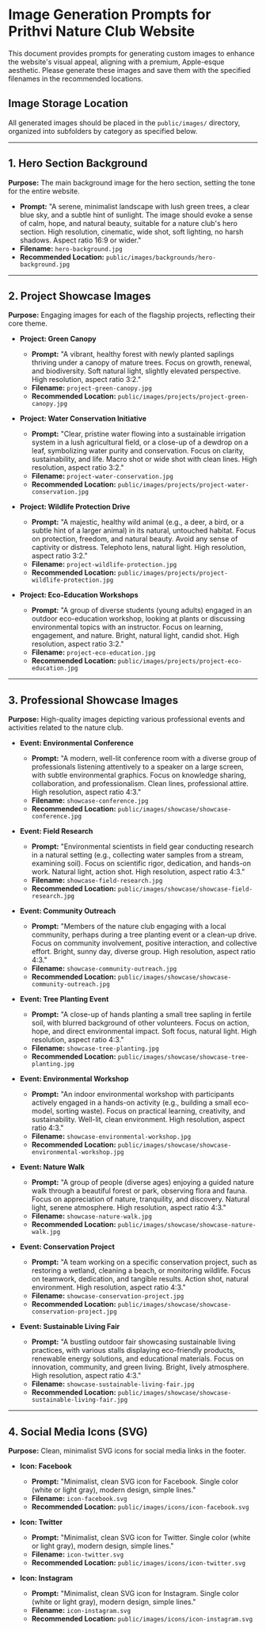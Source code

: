 # Image Generation Prompts for Prithvi Nature Club Website

This document provides prompts for generating custom images to enhance the website's visual appeal, aligning with a premium, Apple-esque aesthetic. Please generate these images and save them with the specified filenames in the recommended locations.

## Image Storage Location
All generated images should be placed in the `public/images/` directory, organized into subfolders by category as specified below.

---

## 1. Hero Section Background

**Purpose:** The main background image for the hero section, setting the tone for the entire website.

*   **Prompt:** "A serene, minimalist landscape with lush green trees, a clear blue sky, and a subtle hint of sunlight. The image should evoke a sense of calm, hope, and natural beauty, suitable for a nature club's hero section. High resolution, cinematic, wide shot, soft lighting, no harsh shadows. Aspect ratio 16:9 or wider." 
*   **Filename:** `hero-background.jpg`
*   **Recommended Location:** `public/images/backgrounds/hero-background.jpg`

---

## 2. Project Showcase Images

**Purpose:** Engaging images for each of the flagship projects, reflecting their core theme.

*   **Project: Green Canopy**
    *   **Prompt:** "A vibrant, healthy forest with newly planted saplings thriving under a canopy of mature trees. Focus on growth, renewal, and biodiversity. Soft natural light, slightly elevated perspective. High resolution, aspect ratio 3:2." 
    *   **Filename:** `project-green-canopy.jpg`
    *   **Recommended Location:** `public/images/projects/project-green-canopy.jpg`

*   **Project: Water Conservation Initiative**
    *   **Prompt:** "Clear, pristine water flowing into a sustainable irrigation system in a lush agricultural field, or a close-up of a dewdrop on a leaf, symbolizing water purity and conservation. Focus on clarity, sustainability, and life. Macro shot or wide shot with clean lines. High resolution, aspect ratio 3:2." 
    *   **Filename:** `project-water-conservation.jpg`
    *   **Recommended Location:** `public/images/projects/project-water-conservation.jpg`

*   **Project: Wildlife Protection Drive**
    *   **Prompt:** "A majestic, healthy wild animal (e.g., a deer, a bird, or a subtle hint of a larger animal) in its natural, untouched habitat. Focus on protection, freedom, and natural beauty. Avoid any sense of captivity or distress. Telephoto lens, natural light. High resolution, aspect ratio 3:2." 
    *   **Filename:** `project-wildlife-protection.jpg`
    *   **Recommended Location:** `public/images/projects/project-wildlife-protection.jpg`

*   **Project: Eco-Education Workshops**
    *   **Prompt:** "A group of diverse students (young adults) engaged in an outdoor eco-education workshop, looking at plants or discussing environmental topics with an instructor. Focus on learning, engagement, and nature. Bright, natural light, candid shot. High resolution, aspect ratio 3:2." 
    *   **Filename:** `project-eco-education.jpg`
    *   **Recommended Location:** `public/images/projects/project-eco-education.jpg`

---

## 3. Professional Showcase Images

**Purpose:** High-quality images depicting various professional events and activities related to the nature club.

*   **Event: Environmental Conference**
    *   **Prompt:** "A modern, well-lit conference room with a diverse group of professionals listening attentively to a speaker on a large screen, with subtle environmental graphics. Focus on knowledge sharing, collaboration, and professionalism. Clean lines, professional attire. High resolution, aspect ratio 4:3." 
    *   **Filename:** `showcase-conference.jpg`
    *   **Recommended Location:** `public/images/showcase/showcase-conference.jpg`

*   **Event: Field Research**
    *   **Prompt:** "Environmental scientists in field gear conducting research in a natural setting (e.g., collecting water samples from a stream, examining soil). Focus on scientific rigor, dedication, and hands-on work. Natural light, action shot. High resolution, aspect ratio 4:3." 
    *   **Filename:** `showcase-field-research.jpg`
    *   **Recommended Location:** `public/images/showcase/showcase-field-research.jpg`

*   **Event: Community Outreach**
    *   **Prompt:** "Members of the nature club engaging with a local community, perhaps during a tree planting event or a clean-up drive. Focus on community involvement, positive interaction, and collective effort. Bright, sunny day, diverse group. High resolution, aspect ratio 4:3." 
    *   **Filename:** `showcase-community-outreach.jpg`
    *   **Recommended Location:** `public/images/showcase/showcase-community-outreach.jpg`

*   **Event: Tree Planting Event**
    *   **Prompt:** "A close-up of hands planting a small tree sapling in fertile soil, with blurred background of other volunteers. Focus on action, hope, and direct environmental impact. Soft focus, natural light. High resolution, aspect ratio 4:3." 
    *   **Filename:** `showcase-tree-planting.jpg`
    *   **Recommended Location:** `public/images/showcase/showcase-tree-planting.jpg`

*   **Event: Environmental Workshop**
    *   **Prompt:** "An indoor environmental workshop with participants actively engaged in a hands-on activity (e.g., building a small eco-model, sorting waste). Focus on practical learning, creativity, and sustainability. Well-lit, clean environment. High resolution, aspect ratio 4:3." 
    *   **Filename:** `showcase-environmental-workshop.jpg`
    *   **Recommended Location:** `public/images/showcase/showcase-environmental-workshop.jpg`

*   **Event: Nature Walk**
    *   **Prompt:** "A group of people (diverse ages) enjoying a guided nature walk through a beautiful forest or park, observing flora and fauna. Focus on appreciation of nature, tranquility, and discovery. Natural light, serene atmosphere. High resolution, aspect ratio 4:3." 
    *   **Filename:** `showcase-nature-walk.jpg`
    *   **Recommended Location:** `public/images/showcase/showcase-nature-walk.jpg`

*   **Event: Conservation Project**
    *   **Prompt:** "A team working on a specific conservation project, such as restoring a wetland, cleaning a beach, or monitoring wildlife. Focus on teamwork, dedication, and tangible results. Action shot, natural environment. High resolution, aspect ratio 4:3." 
    *   **Filename:** `showcase-conservation-project.jpg`
    *   **Recommended Location:** `public/images/showcase/showcase-conservation-project.jpg`

*   **Event: Sustainable Living Fair**
    *   **Prompt:** "A bustling outdoor fair showcasing sustainable living practices, with various stalls displaying eco-friendly products, renewable energy solutions, and educational materials. Focus on innovation, community, and green living. Bright, lively atmosphere. High resolution, aspect ratio 4:3." 
    *   **Filename:** `showcase-sustainable-living-fair.jpg`
    *   **Recommended Location:** `public/images/showcase/showcase-sustainable-living-fair.jpg`

---

## 4. Social Media Icons (SVG)

**Purpose:** Clean, minimalist SVG icons for social media links in the footer.

*   **Icon: Facebook**
    *   **Prompt:** "Minimalist, clean SVG icon for Facebook. Single color (white or light gray), modern design, simple lines." 
    *   **Filename:** `icon-facebook.svg`
    *   **Recommended Location:** `public/images/icons/icon-facebook.svg`

*   **Icon: Twitter**
    *   **Prompt:** "Minimalist, clean SVG icon for Twitter. Single color (white or light gray), modern design, simple lines." 
    *   **Filename:** `icon-twitter.svg`
    *   **Recommended Location:** `public/images/icons/icon-twitter.svg`

*   **Icon: Instagram**
    *   **Prompt:** "Minimalist, clean SVG icon for Instagram. Single color (white or light gray), modern design, simple lines." 
    *   **Filename:** `icon-instagram.svg`
    *   **Recommended Location:** `public/images/icons/icon-instagram.svg`
